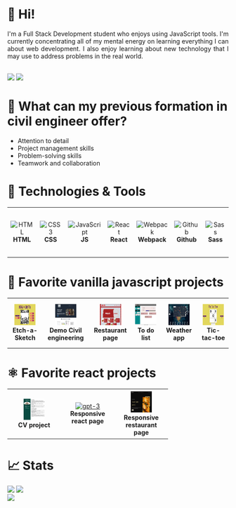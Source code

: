 # 👋 Hi!

<div align="justify">
    I'm a Full Stack Development student who enjoys using JavaScript tools. I'm currently concentrating all of my mental energy on learning everything I can about web development. I also enjoy learning about new technology that I may use to address problems in the real world.
</div>

<br/><a href="www.linkedin.com/in/luistorresj"><img src="https://img.shields.io/badge/linkedin-%230077B5.svg?&style=for-the-badge&logo=linkedin&logoColor=white" height=25></a>
<a href="mailto:dvluistorres@gmail.com"><img src="https://img.shields.io/badge/Gmail-D14836?style=for-the-badge&logo=gmail&logoColor=white" height=25></a>

# 👷 What can my previous formation in civil engineer offer?

<ul align="justify">
  <li>Attention to detail</li>
  <li>Project management skills</li>
  <li>Problem-solving skills</li>
  <li>Teamwork and collaboration</li>
</ul>

# 🔧 Technologies & Tools

<table>
  <tr>
    <td align="center" height="108" width="108">
      <img
        src="https://www.svgrepo.com/show/303205/html-5-logo.svg"
        width="48"
        height="48"
        alt="HTML"
      />
      <br /><strong>HTML</strong>
    </td>
    <td align="center" height="108" width="108">
      <img
        src="https://www.svgrepo.com/show/452185/css-3.svg"
        width="48"
        height="48"
        alt="CSS3"
      />
      <br /><strong>CSS</strong>
    </td>
    <td align="center" height="108" width="108">
      <img
        src="https://www.svgrepo.com/show/452045/js.svg"
        width="48"
        height="48"
        alt="JavaScript"
      />
      <br /><strong>JS</strong>
    </td>
    <td align="center" height="108" width="108">
      <img
        src="https://cdn.jsdelivr.net/gh/devicons/devicon/icons/react/react-original.svg"
        width="48"
        height="48"
        alt="React"
      />
      <br /><strong>React</strong>
    </td>
    <td align="center" height="108" width="108">
      <img
        src="https://www.svgrepo.com/show/354552/webpack.svg"
        width="48"
        height="48"
        alt="Webpack"
      />
      <br /><strong>Webpack</strong>
    </td>
    <td align="center" height="108" width="108">
      <img
        src="https://www.svgrepo.com/show/503359/github.svg"
        width="48"
        height="48"
        alt="Github"
      />
      <br /><strong>Github</strong>
    </td>
    <td align="center" height="108" width="108">
      <img
        src="https://www.svgrepo.com/show/394408/sass.svg"
        width="48"
        height="48"
        alt="Sass"
      />
      <br /><strong>Sass</strong>
    </td>
  </tr>
</table>

# 🌟 Favorite vanilla javascript projects

<table>
  <tr>
    <td align="center" height="108" width="108">
      <a href="https://dvluistorres.github.io/Etch-A-Sketch/">
        <img
          src="images/Etch-a-Sketch.png"
          width="48"
          height="48"
          alt="Etch-a-sketch"
          object-fit= contain
        />
      </a>
      <br /><strong>Etch-a-Sketch</strong>
    </td>
    <td align="center" height="108" width="108">
      <a href="https://dvluistorres.github.io/Pagina-supervisiones/">
        <img
          src="images/Pagina-supervisiones.png"
          width="48"
          height="48"
          alt="Pagina supervisiones"
          object-fit= contain
        />
      </a>
      <br /><strong>Demo Civil engineering</strong>
    </td>
    <td align="center" height="108" width="108">
      <a href="https://dvluistorres.github.io/restaurant-page/">
        <img
          src="images/Pagina-restaurante.png"
          width="48"
          height="48"
          alt="Restaurant page"
          object-fit= contain
        />
      </a>
      <br /><strong>Restaurant page</strong>
    </td>
    <td align="center" height="108" width="108">
      <a href="https://dvluistorres.github.io/to-do-list/">
        <img
          src="images/to-do-list.png"
          width="48"
          height="48"
          alt="To do list"
          object-fit= contain
        />
      </a>
      <br /><strong>To do list</strong>
    </td>
        <td align="center" height="108" width="108">
      <a href="https://dvluistorres.github.io/weather-app/">
        <img
          src="images/Weather-app.png"
          width="48"
          height="48"
          alt="Weather app"
          object-fit= contain
        />
      </a>
      <br /><strong>Weather app</strong>
    </td>
    <td align="center" height="108" width="108">
      <a href="https://dvluistorres.github.io/tic-tac-toe/">
        <img
          src="images/tic-tac-toe.png"
          width="48"
          height="48"
          alt="Tic-tac-toe"
          object-fit= contain
        />
      </a>
      <br /><strong>Tic-tac-toe</strong>
    </td>
  </tr>
</table>

# ⚛️ Favorite react projects

<table>
  <tr>
    <td align="center" height="108" width="108">
      <a href="https://dvluistorres.github.io/cv-project/">
        <img
          src="images/my-cv.png"
          width="48"
          height="48"
          alt="My curriculum"
          object-fit= contain
        />
      </a>
      <br /><strong>CV project</strong>
    </td>
    <td align="center" height="108" width="108">
      <a href="https://dvluistorres.github.io/gpt-3/">
        <img
          src="images/ai.png"
          width="48"
          height="48"
          alt="gpt-3"
          object-fit= contain
        />
      </a>
      <br /><strong>Responsive react page</strong>
    </td>
    </td>
    <td align="center" height="108" width="108">
      <a href="https://dvluistorres.github.io/gericht-restaurant/">
        <img
          src="images/gericht-restaurant.png"
          width="48"
          height="48"
          alt="gericht-restaurant"
          object-fit= contain
        />
      </a>
      <br /><strong>Responsive restaurant page</strong>
    </td>
  </tr>
</table>




# 📈 Stats

<img
  src="https://github-readme-stats.vercel.app/api?username=dvluistorres&show_icons=true&theme=react&&hide_border=true"
/>
<img
  src="https://github-readme-streak-stats.herokuapp.com/?user=dvluistorres&&theme=react&&hide_border=true"
/>
<br/>
![](https://komarev.com/ghpvc/?username=dvluistorres)


